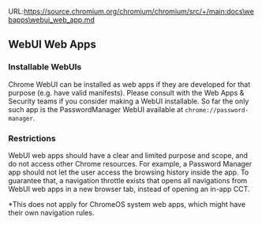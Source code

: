 URL:https://source.chromium.org/chromium/chromium/src/+/main:docs\webapps\webui_web_app.md
## WebUI Web Apps

### Installable WebUIs

Chrome WebUI can be installed as web apps if they are developed for that purpose (e.g. have valid manifests). Please consult with the Web Apps & Security teams if you consider making a WebUI installable.
So far the only such app is the PasswordManager WebUI available at `chrome://password-manager`.

### Restrictions

WebUI web apps should have a clear and limited purpose and scope, and do not access other Chrome resources. For example, a Password Manager app should not let the user access the browsing history inside the app.
To guarantee that, a navigation throttle exists that opens all navigations from WebUI web apps in a new browser tab, instead of opening an in-app CCT.

*This does not apply for ChromeOS system web apps, which might have their own navigation rules.
